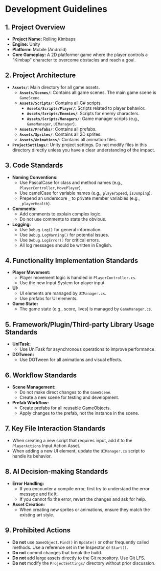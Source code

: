 # Development Guidelines

## 1. Project Overview

- **Project Name:** Rolling Kimbaps
- **Engine:** Unity
- **Platform:** Mobile (Android)
- **Core Gameplay:** A 2D platformer game where the player controls a "Kimbap" character to overcome obstacles and reach a goal.

## 2. Project Architecture

- **`Assets/`**: Main directory for all game assets.
  - **`Assets/Scenes/`**: Contains all game scenes. The main game scene is `GameScene`.
  - **`Assets/Scripts/`**: Contains all C# scripts.
    - **`Assets/Scripts/Player/`**: Scripts related to player behavior.
    - **`Assets/Scripts/Enemies/`**: Scripts for enemy characters.
    - **`Assets/Scripts/Managers/`**: Game manager scripts (e.g., `GameManager`, `UIManager`).
  - **`Assets/Prefabs/`**: Contains all prefabs.
  - **`Assets/Sprites/`**: Contains all 2D sprites.
  - **`Assets/Animations/`**: Contains all animation files.
- **`ProjectSettings/`**: Unity project settings. Do not modify files in this directory directly unless you have a clear understanding of the impact.

## 3. Code Standards

- **Naming Conventions:**
  - Use PascalCase for class and method names (e.g., `PlayerController`, `MovePlayer`).
  - Use camelCase for variable names (e.g., `playerSpeed`, `isJumping`).
  - Prepend an underscore `_` to private member variables (e.g., `_playerHealth`).
- **Comments:**
  - Add comments to explain complex logic.
  - Do not use comments to state the obvious.
- **Logging:**
  - Use `Debug.Log()` for general information.
  - Use `Debug.LogWarning()` for potential issues.
  - Use `Debug.LogError()` for critical errors.
  - All log messages should be written in English.

## 4. Functionality Implementation Standards

- **Player Movement:**
  - Player movement logic is handled in `PlayerController.cs`.
  - Use the new Input System for player input.
- **UI:**
  - UI elements are managed by `UIManager.cs`.
  - Use prefabs for UI elements.
- **Game State:**
  - The game state (e.g., score, lives) is managed by `GameManager.cs`.

## 5. Framework/Plugin/Third-party Library Usage Standards

- **UniTask:**
  - Use UniTask for asynchronous operations to improve performance.
- **DOTween:**
  - Use DOTween for all animations and visual effects.

## 6. Workflow Standards

- **Scene Management:**
  - Do not make direct changes to the `GameScene`.
  - Create a new scene for testing and development.
- **Prefab Workflow:**
  - Create prefabs for all reusable GameObjects.
  - Apply changes to the prefab, not the instance in the scene.

## 7. Key File Interaction Standards

- When creating a new script that requires input, add it to the `PlayerActions` Input Action Asset.
- When adding a new UI element, update the `UIManager.cs` script to handle its behavior.

## 8. AI Decision-making Standards

- **Error Handling:**
  - If you encounter a compile error, first try to understand the error message and fix it.
  - If you cannot fix the error, revert the changes and ask for help.
- **Asset Creation:**
  - When creating new sprites or animations, ensure they match the existing art style.

## 9. Prohibited Actions

- **Do not** use `GameObject.Find()` in `Update()` or other frequently called methods. Use a reference set in the Inspector or `Start()`.
- **Do not** commit changes that break the build.
- **Do not** add large assets directly to the Git repository. Use Git LFS.
- **Do not** modify the `ProjectSettings/` directory without prior discussion.
